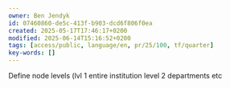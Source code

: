 ```yaml
---
owner: Ben Jendyk
id: 07460860-de5c-413f-b903-dcd6f806f0ea
created: 2025-05-17T17:46:17+0200
modified: 2025-06-14T15:16:52+0200
tags: [access/public, language/en, pr/25/100, tf/quarter]
key-words: []
---
```


Define node levels (lvl 1 entire institution level 2 departments etc